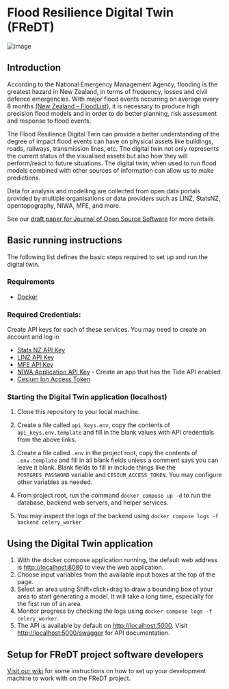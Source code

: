 # Flood Resilience Digital Twin (FReDT)
![image](https://github.com/GeospatialResearch/Digital-Twins/assets/41398636/b7b9da6c-3895-46f5-99dc-4094003b2946)


## Introduction

According to the National Emergency Management Agency, flooding is the greatest hazard in New Zealand, in terms of frequency, losses and civil defence emergencies. 
With major flood events occurring on average every 8 months [(New Zealand – FloodList)](https://floodlist.com/tag/new-zealand),
it is necessary to produce high precision flood models and in order to do better planning, risk assessment and response to flood events.

The Flood Resilience Digital Twin can provide a better understanding of the degree of impact flood events can have on physical assets like buildings, roads, railways, transmission lines, etc.
The digital twin not only represents the current status of the visualised assets but also how they will perform/react to future situations. 
The digital twin, when used to run flood models combined with other sources of information can allow us to make predictions.

Data for analysis and modelling are collected from open data portals provided by multiple organisations or data providers such as LINZ, StatsNZ, opentopography, NIWA, MFE, and more.

See our [draft paper for Journal of Open Source Software](paper/paper.pdf) for more details.

## Basic running instructions
The following list defines the basic steps required to set up and run the digital twin.


### Requirements
* [Docker](https://www.docker.com/)


### Required Credentials:
Create API keys for each of these services. You may need to create an account and log in
* [Stats NZ API Key](https://datafinder.stats.govt.nz/my/api/)
* [LINZ API Key](https://data.linz.govt.nz/my/api/)
* [MFE API Key](https://data.mfe.govt.nz/my/api/)
* [NIWA Application API Key](https://developer.niwa.co.nz/) - Create an app that has the Tide API enabled.
* [Cesium Ion Access Token](https://ion.cesium.com/tokens)


### Starting the Digital Twin application (localhost)
1. Clone this repository to your local machine.

1. Create a file called `api_keys.env`, copy the contents of `api_keys.env.template` and fill in the blank values with API credentials from the above links.
   
1. Create a file called `.env` in the project root, copy the contents of `.env.template` and fill in all blank fields unless a comment says you can leave it blank.
Blank fields to fill in include things like the `POSTGRES_PASSWORD` variable and `CESIUM_ACCESS_TOKEN`. You may configure other variables as needed.
    
1. From project root, run the command `docker compose up -d` to run the database, backend web servers, and helper services.
   
1. You may inspect the logs of the backend using `docker compose logs -f backend celery_worker`


## Using the Digital Twin application
1. With the docker compose  application running, the default web address is <http://localhost:8080> to view the web application.
1. Choose input variables from the available input boxes at the top of the page.
1. Select an area using Shift+click+drag to draw a bounding box of your area to start generating a model. It will take a long time, especially for the first run of an area.
1. Monitor progress by checking the logs using `docker compose logs -f celery_worker`.
1. The API is available by default on <http://localhost:5000>. Visit <http://localhost:5000/swagger> for API documentation.


## Setup for FReDT project software developers
[Visit our wiki](https://github.com/GeospatialResearch/Digital-Twins/wiki/) for some instructions on how to set up your development machine to work with on the FReDT project.
